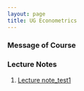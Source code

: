 ```yaml
---
layout: page
title: UG Econometrics
---
```


### Message of Course

### Lecture Notes
1. [Lecture note_test1](https://ruc-econ.github.io/Lecture_Notes/UG_econometrics/JMLRdropout.pdf)
